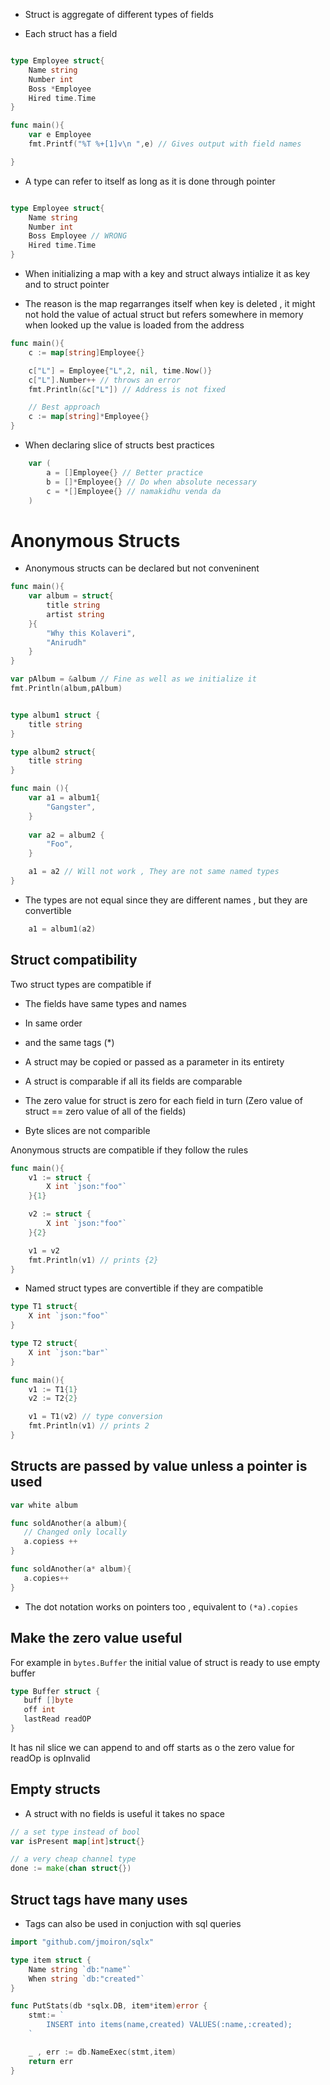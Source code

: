 
- Struct is aggregate of different types of fields

- Each struct has a field

```go

type Employee struct{
    Name string
    Number int
    Boss *Employee
    Hired time.Time
}

func main(){
    var e Employee
    fmt.Printf("%T %+[1]v\n ",e) // Gives output with field names

}
```
- A type can refer to itself as long as it is done through pointer

```go

type Employee struct{
    Name string
    Number int
    Boss Employee // WRONG
    Hired time.Time
}

```

- When initializing a map with a key and struct always intialize it as key and to struct pointer

- The reason is the map regarranges itself when key is deleted , it might not hold the value of actual struct but refers somewhere in memory when looked up the value is loaded from the address

```go
func main(){
    c := map[string]Employee{}

    c["L"] = Employee{"L",2, nil, time.Now()}
    c["L"].Number++ // throws an error
    fmt.Println(&c["L"]) // Address is not fixed

    // Best approach
    c := map[string]*Employee{}
}
```
- When declaring slice of structs best practices

```go
    var (
        a = []Employee{} // Better practice
        b = []*Employee{} // Do when absolute necessary
        c = *[]Employee{} // namakidhu venda da
    )
```

# Anonymous Structs

- Anonymous structs can be declared but not conveninent

```go
func main(){
    var album = struct{
        title string
        artist string
    }{
        "Why this Kolaveri",
        "Anirudh"
    }
}

var pAlbum = &album // Fine as well as we initialize it 
fmt.Println(album,pAlbum)

```

```go

type album1 struct {
    title string
}

type album2 struct{
    title string
}

func main (){
    var a1 = album1{
        "Gangster",
    }
    
    var a2 = album2 {
        "Foo",
    }

    a1 = a2 // Will not work , They are not same named types 
}
```
- The types are not equal since they are different names , but they are convertible

```go
    a1 = album1(a2)
```

## Struct compatibility

Two struct types are compatible if

- The fields have same types and names
- In same order
- and the same tags (*)

- A struct may be copied or passed as a parameter in its entirety

- A struct is comparable if all its fields are comparable

- The zero value for struct is zero for each field in turn (Zero value of struct == zero value of all of the fields)

- Byte slices are not comparible

Anonymous structs are compatible if they follow the rules

```go
func main(){
    v1 := struct {
        X int `json:"foo"`
    }{1}

    v2 := struct {
        X int `json:"foo"`
    }{2}

    v1 = v2
    fmt.Println(v1) // prints {2}
}

```

- Named struct types are convertible if they are compatible

```go
type T1 struct{
    X int `json:"foo"`
}

type T2 struct{
    X int `json:"bar"`
}

func main(){
    v1 := T1{1}
    v2 := T2{2}

    v1 = T1(v2) // type conversion
    fmt.Println(v1) // prints 2
}

```
 ## Structs are passed by value unless a pointer is used

 ```go
var white album

func soldAnother(a album){
    // Changed only locally
    a.copiess ++
}

func soldAnother(a* album){
    a.copies++
}

 ```

 - The dot notation works on pointers too , equivalent to ``(*a).copies``

 ## Make the zero value useful

 For example in ```bytes.Buffer``` the initial value of struct is ready to use empty buffer

 ```go
type Buffer struct {
    buff []byte
    off int
    lastRead readOP
}
 ```
 
 It has nil slice we can append to and off starts as o the zero value for readOp is opInvalid

 ## Empty structs

- A struct with no fields is useful it takes no space

```go
// a set type instead of bool
var isPresent map[int]struct{}

// a very cheap channel type
done := make(chan struct{})
```

## Struct tags have many uses

- Tags can also be used in conjuction with sql queries

```go
import "github.com/jmoiron/sqlx"

type item struct {
    Name string `db:"name"`
    When string `db:"created"`
}

func PutStats(db *sqlx.DB, item*item)error {
    stmt:= `
        INSERT into items(name,created) VALUES(:name,:created);
    `

    _ , err := db.NameExec(stmt,item)
    return err
}
```